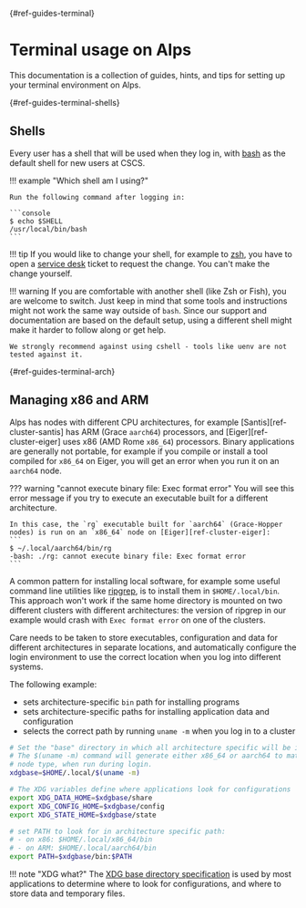 [](){#ref-guides-terminal}
# Terminal usage on Alps

This documentation is a collection of guides, hints, and tips for setting up your terminal environment on Alps.

[](){#ref-guides-terminal-shells}
## Shells

Every user has a shell that will be used when they log in, with [bash](https://www.gnu.org/software/bash/) as the default shell for new users at CSCS.

!!! example "Which shell am I using?"

    Run the following command after logging in:

    ```console
    $ echo $SHELL
    /usr/local/bin/bash
    ```

!!! tip
    If you would like to change your shell, for example to [zsh](https://www.zsh.org), you have to open a [service desk](https://jira.cscs.ch/plugins/servlet/desk) ticket to request the change. You can't make the change yourself.


!!! warning
    If you are comfortable with another shell (like Zsh or Fish), you are welcome to switch. Just keep in mind that some tools and instructions might not work the same way outside of `bash`.
    Since our support and documentation are based on the default setup, using a different shell might make it harder to follow along or get help.
    
    We strongly recommend against using cshell - tools like uenv are not tested against it.

[](){#ref-guides-terminal-arch}
## Managing x86 and ARM

Alps has nodes with different CPU architectures, for example [Santis][ref-cluster-santis] has ARM (Grace `aarch64`) processors, and [Eiger][ref-cluster-eiger] uses x86 (AMD Rome `x86_64`) processors.
Binary applications are generally not portable, for example if you compile or install a tool compiled for `x86_64` on Eiger, you will get an error when you run it on an `aarch64` node.

??? warning "cannot execute binary file: Exec format error"
    You will see this error message if you try to execute an executable built for a different architecture.

    In this case, the `rg` executable built for `aarch64` (Grace-Hopper nodes) is run on an `x86_64` node on [Eiger][ref-cluster-eiger]:
    ```
    $ ~/.local/aarch64/bin/rg
    -bash: ./rg: cannot execute binary file: Exec format error
    ```

A common pattern for installing local software, for example some useful command line utilities like [ripgrep](https://github.com/BurntSushi/ripgrep), is to install them in `$HOME/.local/bin`.
This approach won't work if the same home directory is mounted on two different clusters with different architectures: the version of ripgrep in our example would crash with `Exec format error` on one of the clusters.

Care needs to be taken to store executables, configuration and data for different architectures in separate locations, and automatically configure the login environment to use the correct location when you log into different systems.

The following example:

* sets architecture-specific `bin` path for installing programs
* sets architecture-specific paths for installing application data and configuration
* selects the correct path by running `uname -m` when you log in to a cluster

```bash title=".bashrc"
# Set the "base" directory in which all architecture specific will be installed.
# The $(uname -m) command will generate either x86_64 or aarch64 to match the
# node type, when run during login.
xdgbase=$HOME/.local/$(uname -m)

# The XDG variables define where applications look for configurations
export XDG_DATA_HOME=$xdgbase/share
export XDG_CONFIG_HOME=$xdgbase/config
export XDG_STATE_HOME=$xdgbase/state

# set PATH to look for in architecture specific path:
# - on x86: $HOME/.local/x86_64/bin
# - on ARM: $HOME/.local/aarch64/bin
export PATH=$xdgbase/bin:$PATH
```

!!! note "XDG what?"
    The [XDG base directory specification](https://specifications.freedesktop.org/basedir-spec/latest/) is used by most applications to determine where to look for configurations, and where to store data and temporary files.

